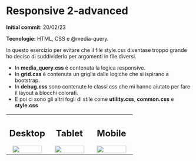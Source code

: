 # Responsive 2-advanced

**Initial commit**: 20/02/23

**Tecnologie:** HTML, CSS e @media-query.

In questo esercizio per evitare che il file style.css diventase troppo grande ho deciso di suddividerlo per argomenti in file diversi.

-   In **media_query.css** è contenuta la logica responsive.
-   In **grid.css** è contenuta un griglia dalle logiche che si ispirano a bootstrap.
-   In **debug.css** sono contenute le classi css che mi hanno aiutato per fare il layout a blocchi colorati.
-   E poi ci sono gli altri fogli di stile come **utility.css**, **common.css** e **style.css**

<table cellpadding="0">
  <tr style="padding: 0">
    <td valign="top" align="center" width="33%">
        <h2 >Desktop</h2>
        <img src="./screencapture/desktop.png" width="90%"/>
    </td>
    <td valign="top" align="center" width="33%">
        <h2>Tablet</h2>
        <img src="./screencapture/tablet.png" width="90%"/>
    </td>
    <td valign="top" align="center" width="33%">
        <h2>Mobile</h2>
        <img src="./screencapture/mobile.png" width="90%"/>
    </td>
  </tr>
</table>
